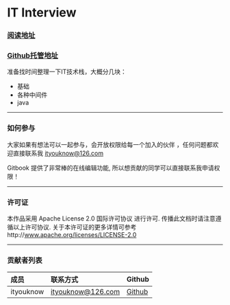 # IT Interview

### [阅读地址](https://ityouknow.gitbooks.io/it-interview)
### [Github托管地址](https://github.com/ityouknow/it-interview)


准备找时间整理一下IT技术栈，大概分几块：

- 基础
- 各种中间件
- java

----

### 如何参与

大家如果有想法可以一起参与，会开放权限给每一个加入的伙伴 ，任何问题都欢迎直接联系我 ityouknow@126.com

Gitbook 提供了非常棒的在线编辑功能, 所以想贡献的同学可以直接联系我申请权限！

---

### 许可证

本作品采用 Apache License 2.0 国际许可协议 进行许可. 传播此文档时请注意遵循以上许可协议. 关于本许可证的更多详情可参考http://www.apache.org/licenses/LICENSE-2.0

---

### 贡献者列表

成员 | 联系方式 | Github
:------|:------|:------
ityouknow| ityouknow@126.com | [Github](https://github.com/ityouknow)


